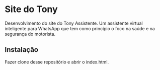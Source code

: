 
# Site do Tony
Desenvolvimento do site do Tony Assistente. Um assistente virtual inteligente para WhatsApp que tem como princípio o foco na saúde e na segurança do motorista.

## Instalação
Fazer clone desse repositório e abrir o index.html.
